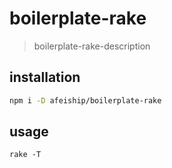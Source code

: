 # boilerplate-rake
> boilerplate-rake-description

## installation
```bash
npm i -D afeiship/boilerplate-rake
```

## usage
~~~
rake -T
~~~
